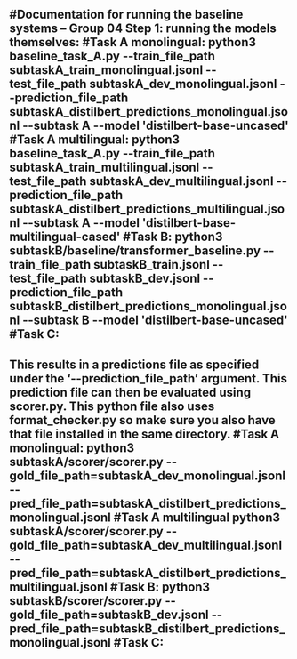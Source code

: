 #Documentation for running the baseline systems – Group 04
Step 1: running the models themselves:
#Task A monolingual:
python3 baseline_task_A.py --train_file_path subtaskA_train_monolingual.jsonl --test_file_path subtaskA_dev_monolingual.jsonl --prediction_file_path subtaskA_distilbert_predictions_monolingual.jsonl --subtask A --model 'distilbert-base-uncased'
#Task A multilingual:
python3 baseline_task_A.py --train_file_path subtaskA_train_multilingual.jsonl --test_file_path subtaskA_dev_multilingual.jsonl --prediction_file_path subtaskA_distilbert_predictions_multilingual.jsonl --subtask A --model 'distilbert-base-multilingual-cased'
#Task B:
python3 subtaskB/baseline/transformer_baseline.py --train_file_path subtaskB_train.jsonl --test_file_path subtaskB_dev.jsonl --prediction_file_path subtaskB_distilbert_predictions_monolingual.jsonl --subtask B --model 'distilbert-base-uncased'
#Task C:
-
This results in a predictions file as specified under the ‘--prediction_file_path’ argument. This prediction file can then be evaluated using scorer.py. This python file also uses format_checker.py so make sure you also have that file installed in the same directory. 
#Task A monolingual:
python3 subtaskA/scorer/scorer.py --gold_file_path=subtaskA_dev_monolingual.jsonl --pred_file_path=subtaskA_distilbert_predictions_monolingual.jsonl
#Task A multilingual
python3 subtaskA/scorer/scorer.py --gold_file_path=subtaskA_dev_multilingual.jsonl --pred_file_path=subtaskA_distilbert_predictions_multilingual.jsonl
#Task B: 
python3 subtaskB/scorer/scorer.py --gold_file_path=subtaskB_dev.jsonl --pred_file_path=subtaskB_distilbert_predictions_monolingual.jsonl
#Task C:
-
